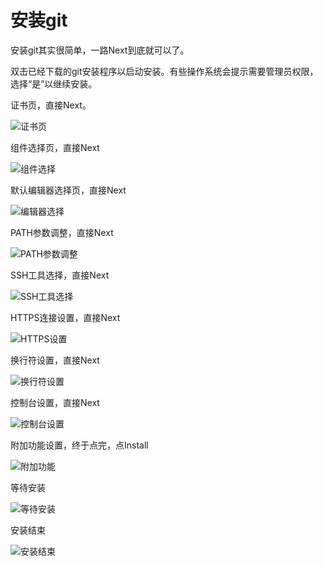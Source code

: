 # 安装git

安装git其实很简单，一路Next到底就可以了。

双击已经下载的git安装程序以启动安装。有些操作系统会提示需要管理员权限，选择“是”以继续安装。

证书页，直接Next。

![证书页](https://raw.githubusercontent.com/Re-inforcement-learning/handbook/master/chapter1-git/images/201-license.jpg)

组件选择页，直接Next

![组件选择](https://raw.githubusercontent.com/Re-inforcement-learning/handbook/master/chapter1-git/images/202-components.jpg)

默认编辑器选择页，直接Next

![编辑器选择](https://raw.githubusercontent.com/Re-inforcement-learning/handbook/master/chapter1-git/images/203-editor-choice.jpg)

PATH参数调整，直接Next

![PATH参数调整](https://raw.githubusercontent.com/Re-inforcement-learning/handbook/master/chapter1-git/images/204-path-setup.jpg)

SSH工具选择，直接Next

![SSH工具选择](https://raw.githubusercontent.com/Re-inforcement-learning/handbook/master/chapter1-git/images/205-ssh-setup.jpg)

HTTPS连接设置，直接Next

![HTTPS设置](https://raw.githubusercontent.com/Re-inforcement-learning/handbook/master/chapter1-git/images/206-https-setup.jpg)

换行符设置，直接Next

![换行符设置](https://raw.githubusercontent.com/Re-inforcement-learning/handbook/master/chapter1-git/images/207-line-ending-setup.jpg)

控制台设置，直接Next

![控制台设置](https://raw.githubusercontent.com/Re-inforcement-learning/handbook/master/chapter1-git/images/208-console-setup.jpg)

附加功能设置，终于点完，点Install

![附加功能](https://raw.githubusercontent.com/Re-inforcement-learning/handbook/master/chapter1-git/images/209-extra-features.jpg)

等待安装

![等待安装](https://raw.githubusercontent.com/Re-inforcement-learning/handbook/master/chapter1-git/images/210-install.jpg)

安装结束

![安装结束](https://raw.githubusercontent.com/Re-inforcement-learning/handbook/master/chapter1-git/images/211-finish.jpg)
